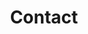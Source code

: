 ---
isIndex: false
draft: false
title: Contact
url: contact
description: Vivamus tincidunt malesuada lorem eget sodales. Praesent sit amet
  risus augue. Aliquam gravida posuere lectus ut volutpat.
hero:
  surtitle: Cabinet Léa Payet
  title: Contact
  text: Vivamus tincidunt malesuada lorem eget sodales. Praesent sit amet
  image:
    credit: Photo de [Alesia Kaz](https://unsplash.com/fr/@alesiaskaz?utm_content=creditCopyText&utm_medium=referral&utm_source=unsplash") sur [Unsplash](https://unsplash.com/)
    src: /images/uploads/alesia-kaz-VWcPlbHglYc-unsplash.jpg
image:
  credit: Photo de [Alesia Kaz](https://unsplash.com/fr/@alesiaskaz?utm_content=creditCopyText&utm_medium=referral&utm_source=unsplash") sur [Unsplash](https://unsplash.com/)
  src: /images/uploads/alesia-kaz-VWcPlbHglYc-unsplash.jpg
blocks:
  - type: informations
    column: 4
    heading:
      surtitle: Contactez-nous
      title: Nous sommes à votre écoute
    items:
      - title: Par téléphone
        icon: telephone
        cta:
          text: +33 (0) 1 23 45 67 89
          url: tel:+33123456789
      - title: Par fax
        icon: laptop
        cta:
          text: +33 (0) 1 23 45 67 89
          url: tel:+33123456789
      - title: Par e-mail
        icon: envelope-at
        cta:
          text: contact@lawyerify.io
          url: mailto:contact@lawyerify.io
  - type: map
    background: false
    heading:
      surtitle: Rencontrons-nous
      title: 19 Rue de l'Arbre Sec, 75001 Paris
      text: Du lundi au vendredi, de 9h à 12h et de 14h à 18h.
    location: '{"type":"Point","coordinates":[2.342059,48.859947]}'
    zoom: 14
  - type: faq
    background: true
    heading:
      title: Des questions ?
    items:
      - title: Duis placerat quam et ante pellentesque
        text: Pellentesque et tempor libero, vel euismod nibh. Nunc ut ornare ex, ut hendrerit nunc. Ut lobortis nec sapien sed ultrices. Morbi ut dolor sit amet ligula congue ultrices at ut nisl. Sed vitae, ultricies bibendum leo. Aenean bibendum vulputate facilisis.
      - title: Cras elementum ultrices diam
        text: Pellentesque et tempor libero, vel euismod nibh. Nunc ut ornare ex, ut hendrerit nunc. Ut lobortis nec sapien sed ultrices. Morbi ut dolor sit amet ligula congue ultrices at ut nisl. Sed vitae, ultricies bibendum leo. Aenean bibendum vulputate facilisis.
      - title: Nulla luctus quam
        text: Pellentesque et tempor libero, vel euismod nibh. Nunc ut ornare ex, ut hendrerit nunc. Ut lobortis nec sapien sed ultrices. Morbi ut dolor sit amet ligula congue ultrices at ut nisl. Sed vitae, ultricies bibendum leo. Aenean bibendum vulputate facilisis.
---